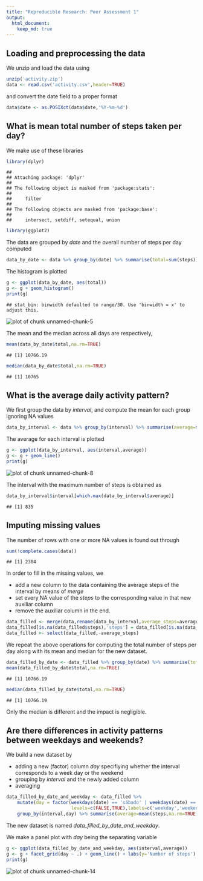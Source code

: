 ```yaml
---
title: "Reproducible Research: Peer Assessment 1"
output: 
  html_document:
    keep_md: true
---
```



## Loading and preprocessing the data

We unzip and load the data using

```r
unzip('activity.zip')
data <- read.csv('activity.csv',header=TRUE)
```
and convert the date field to a proper format

```r
data$date <- as.POSIXct(data$date,'%Y-%m-%d')
```

## What is mean total number of steps taken per day?

We make use of these libraries

```r
library(dplyr)
```

```
## 
## Attaching package: 'dplyr'
## 
## The following object is masked from 'package:stats':
## 
##     filter
## 
## The following objects are masked from 'package:base':
## 
##     intersect, setdiff, setequal, union
```

```r
library(ggplot2)
```

The data are grouped by *date* and the overall number of steps per day computed

```r
data_by_date <- data %>% group_by(date) %>% summarise(total=sum(steps))
```

The histogram is plotted

```r
g <- ggplot(data_by_date, aes(total))
g <- g + geom_histogram()
print(g)
```

```
## stat_bin: binwidth defaulted to range/30. Use 'binwidth = x' to adjust this.
```

![plot of chunk unnamed-chunk-5](figure/unnamed-chunk-5-1.png) 

The mean and the median across all days are respectively,

```r
mean(data_by_date$total,na.rm=TRUE)
```

```
## [1] 10766.19
```

```r
median(data_by_date$total,na.rm=TRUE)
```

```
## [1] 10765
```

## What is the average daily activity pattern?

We first group the data by *interval*, and compute the mean for each group ignoring NA values

```r
data_by_interval <- data %>% group_by(interval) %>% summarise(average=mean(steps,na.rm=TRUE))
```

The average for each interval is plotted

```r
g <- ggplot(data_by_interval, aes(interval,average))
g <- g + geom_line()
print(g)
```

![plot of chunk unnamed-chunk-8](figure/unnamed-chunk-8-1.png) 

The interval with the maximum number of steps is obtained as

```r
data_by_interval$interval[which.max(data_by_interval$average)]
```

```
## [1] 835
```

## Imputing missing values

The number of rows with one or more NA values is found out through

```r
sum(!complete.cases(data))
```

```
## [1] 2304
```

In order to fill in the missing values, we 
- add a new column to the data containing the average steps of the interval by means of *merge*
- set every NA value of the *steps* to the corresponding value in that new auxiliar column 
- remove the auxiliar column in the end.

```r
data_filled <- merge(data,rename(data_by_interval,average_steps=average))
data_filled[is.na(data_filled$steps),'steps'] = data_filled[is.na(data_filled$steps),'average_steps']
data_filled <- select(data_filled,-average_steps)
```

We repeat the above operations for computing the total number of steps per day along with its mean and median for the new dataset.

```r
data_filled_by_date <- data_filled %>% group_by(date) %>% summarise(total=sum(steps))
mean(data_filled_by_date$total,na.rm=TRUE)
```

```
## [1] 10766.19
```

```r
median(data_filled_by_date$total,na.rm=TRUE)
```

```
## [1] 10766.19
```

Only the median is different and the impact is negligible.

## Are there differences in activity patterns between weekdays and weekends?

We build a new dataset by

- adding a new (factor) column *day* specifiying whether the interval corresponds to a week day or the weekend
- grouping by *interval* and the newly added column
- averaging


```r
data_filled_by_date_and_weekday <- data_filled %>% 
	mutate(day = factor(weekdays(date) == 'sábado' | weekdays(date) == 'domingo',
						levels=c(FALSE,TRUE),labels=c('weekday','weekend'))) %>%
	group_by(interval,day) %>% summarise(average=mean(steps,na.rm=TRUE))
```
The new dataset is named *data_filled_by_date_and_weekday*.

We make a panel plot with *day* being the separating variable

```r
g <- ggplot(data_filled_by_date_and_weekday, aes(interval,average))
g <- g + facet_grid(day ~ .) + geom_line() + labs(y='Number of steps')
print(g)
```

![plot of chunk unnamed-chunk-14](figure/unnamed-chunk-14-1.png) 
